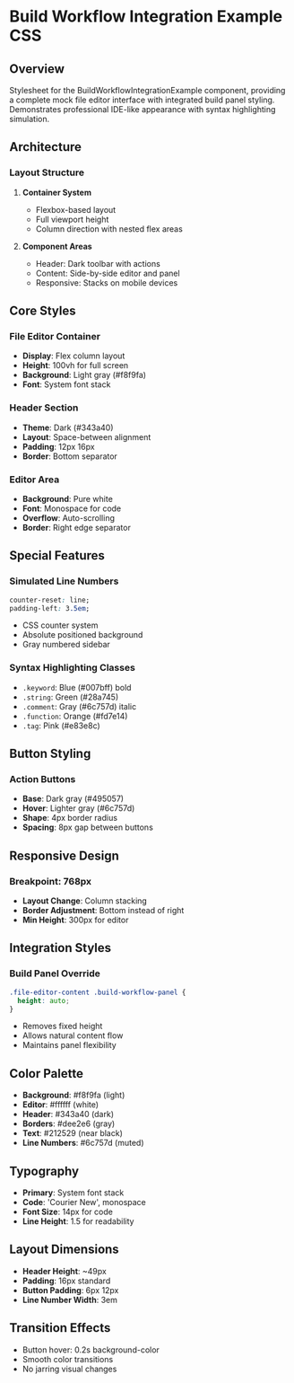 # Build Workflow Integration Example CSS

## Overview
Stylesheet for the BuildWorkflowIntegrationExample component, providing a complete mock file editor interface with integrated build panel styling. Demonstrates professional IDE-like appearance with syntax highlighting simulation.

## Architecture

### Layout Structure
1. **Container System**
   - Flexbox-based layout
   - Full viewport height
   - Column direction with nested flex areas

2. **Component Areas**
   - Header: Dark toolbar with actions
   - Content: Side-by-side editor and panel
   - Responsive: Stacks on mobile devices

## Core Styles

### File Editor Container
- **Display**: Flex column layout
- **Height**: 100vh for full screen
- **Background**: Light gray (#f8f9fa)
- **Font**: System font stack

### Header Section
- **Theme**: Dark (#343a40)
- **Layout**: Space-between alignment
- **Padding**: 12px 16px
- **Border**: Bottom separator

### Editor Area
- **Background**: Pure white
- **Font**: Monospace for code
- **Overflow**: Auto-scrolling
- **Border**: Right edge separator

## Special Features

### Simulated Line Numbers
```css
counter-reset: line;
padding-left: 3.5em;
```
- CSS counter system
- Absolute positioned background
- Gray numbered sidebar

### Syntax Highlighting Classes
- `.keyword`: Blue (#007bff) bold
- `.string`: Green (#28a745)
- `.comment`: Gray (#6c757d) italic
- `.function`: Orange (#fd7e14)
- `.tag`: Pink (#e83e8c)

## Button Styling

### Action Buttons
- **Base**: Dark gray (#495057)
- **Hover**: Lighter gray (#6c757d)
- **Shape**: 4px border radius
- **Spacing**: 8px gap between buttons

## Responsive Design

### Breakpoint: 768px
- **Layout Change**: Column stacking
- **Border Adjustment**: Bottom instead of right
- **Min Height**: 300px for editor

## Integration Styles

### Build Panel Override
```css
.file-editor-content .build-workflow-panel {
  height: auto;
}
```
- Removes fixed height
- Allows natural content flow
- Maintains panel flexibility

## Color Palette
- **Background**: #f8f9fa (light)
- **Editor**: #ffffff (white)
- **Header**: #343a40 (dark)
- **Borders**: #dee2e6 (gray)
- **Text**: #212529 (near black)
- **Line Numbers**: #6c757d (muted)

## Typography
- **Primary**: System font stack
- **Code**: 'Courier New', monospace
- **Font Size**: 14px for code
- **Line Height**: 1.5 for readability

## Layout Dimensions
- **Header Height**: ~49px
- **Padding**: 16px standard
- **Button Padding**: 6px 12px
- **Line Number Width**: 3em

## Transition Effects
- Button hover: 0.2s background-color
- Smooth color transitions
- No jarring visual changes